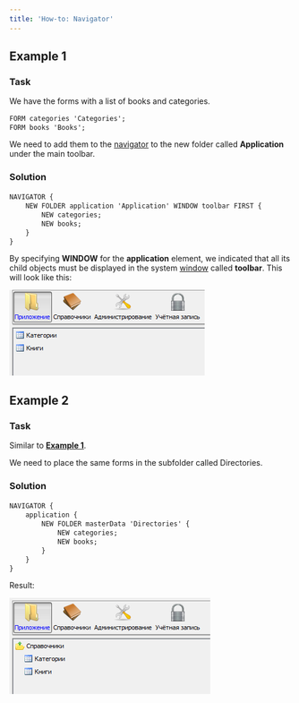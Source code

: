 ```yaml
---
title: 'How-to: Navigator'
---
```


## Example 1

### Task

We have the forms with a list of books and categories.

```lsf
FORM categories 'Categories';
FORM books 'Books';
```

We need to add them to the [navigator](Navigator.md) to the new folder called **Application** under the main toolbar.

### Solution

```lsf
NAVIGATOR {
    NEW FOLDER application 'Application' WINDOW toolbar FIRST {
        NEW categories;
        NEW books;
    }
}
```

By specifying **WINDOW** for the **application** element, we indicated that all its child objects must be displayed in the system [window](Navigator_design.md) called **toolbar**. This will look like this:

![](attachments/46367463/46367465.png)

## Example 2

### Task

Similar to [**Example 1**](#example-1).

We need to place the same forms in the subfolder called Directories.

### Solution

```lsf
NAVIGATOR {
    application {
        NEW FOLDER masterData 'Directories' {
            NEW categories;
            NEW books;
        }
    }
}
```

Result:

![](attachments/46367463/46367468.png)

